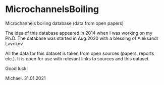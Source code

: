 # MicrochannelsBoiling
Microchannels boiling database (data from open papers)

The idea of this database appeared in 2014 when I was working on my Ph.D. The database was started in Aug.2020 with a blessing of Aleksandr Lavrikov.

All the data for this dataset is taken from open sources (papers, reports etc.). It is open for use with relevant links to sources and this dataset.

Good luck!

Michael. 31.01.2021
